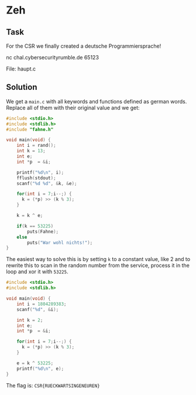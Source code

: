 # Zeh

## Task

For the CSR we finally created a deutsche Programmiersprache!

nc chal.cybersecurityrumble.de 65123

File: haupt.c

## Solution

We get a `main.c` with all keywords and functions defined as german words. Replace all of them with their original value and we get:

```c
#include <stdio.h>
#include <stdlib.h>
#include "fahne.h"

void main(void) {
    int i = rand();
    int k = 13;
    int e;
    int *p  = &i;

    printf("%d\n", i);
    fflush(stdout);
    scanf("%d %d", &k, &e);

    for(int i = 7;i--;) {
      k = (*p) >> (k % 3);
    }

    k = k ^ e;

    if(k == 53225)
        puts(Fahne);
    else
        puts("War wohl nichts!");
}
```

The easiest way to solve this is by setting `k` to a constant value, like 2 and to rewrite this to scan in the random number from the service, process it in the loop and xor it with `53225`.

```c
#include <stdio.h>
#include <stdlib.h>

void main(void) {
    int i = 1804289383;
    scanf("%d", &i);

    int k = 2;
    int e;
    int *p  = &i;

    for(int i = 7;i--;) {
      k = (*p) >> (k % 3);
    }

    e = k ^ 53225;
    printf("%d\n", e);
}
```

The flag is: `CSR{RUECKWARTSINGENEUREN}`
